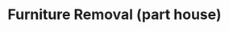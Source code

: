 ---
layout: child_layout/cargo_categories_category
title: Furniture Removal (part house)
permalink: /cargo-categories/furniture-removal/furniture-removal-part-house/
hero: /assets/img/content/hero/fullsize/furniture-removal-full-house.jpg
hero_classes: is-fullscreen
side_nav_id: 3
content_type: cargo_item
---